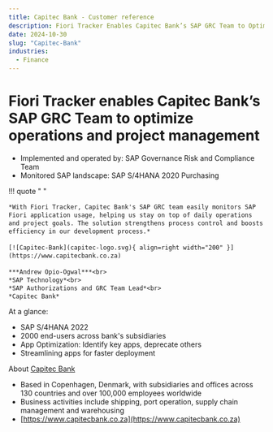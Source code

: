 ```yaml
---
title: Capitec Bank - Customer reference
description: Fiori Tracker Enables Capitec Bank’s SAP GRC Team to Optimize Operations and Project Management
date: 2024-10-30
slug: "Capitec-Bank"
industries:
  - Finance
---
```

# Fiori Tracker enables Capitec Bank’s SAP GRC Team to optimize operations and project management

- Implemented and operated by: SAP Governance Risk and Compliance Team<br>
- Monitored SAP landscape:  SAP S/4HANA 2020 Purchasing<br>
<!-- more -->

!!! quote " "

    *With Fiori Tracker, Capitec Bank's SAP GRC team easily monitors SAP Fiori application usage, helping us stay on top of daily operations and project goals. The solution strengthens process control and boosts efficiency in our development process.*

    [![Capitec-Bank](capitec-logo.svg){ align=right width="200" }](https://www.capitecbank.co.za)

    ***Andrew Opio-Ogwal***<br>
    *SAP Technology*<br>
    *SAP Authorizations and GRC Team Lead*<br>
    *Capitec Bank* 


At a glance: 

- SAP S/4HANA 2022 
- 2000 end-users across bank's subsidiaries
- App Optimization: Identify key apps, deprecate others
- Streamlining apps for faster deployment

About [Capitec Bank](https://www.capitecbank.co.za)

- Based in Copenhagen, Denmark, with subsidiaries and offices across 130 countries and over 100,000 employees worldwide
- Business activities include shipping, port operation, supply chain management and warehousing
- [https://www.capitecbank.co.za](https://www.capitecbank.co.za)